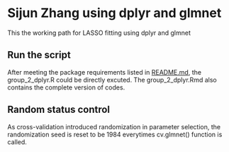 # Sijun Zhang using dplyr and glmnet

This the working path for LASSO fitting using dplyr and glmnet

## Run the script

After meeting the package requirements listed in [README.md](../../README.md), the group_2_dplyr.R could be directly excuted. The group_2_dplyr.Rmd also contains the complete version of codes.

## Random status control

As cross-validation introduced randomization in parameter selection, the randomization seed is reset to be 1984 everytimes cv.glmnet() function is called.
